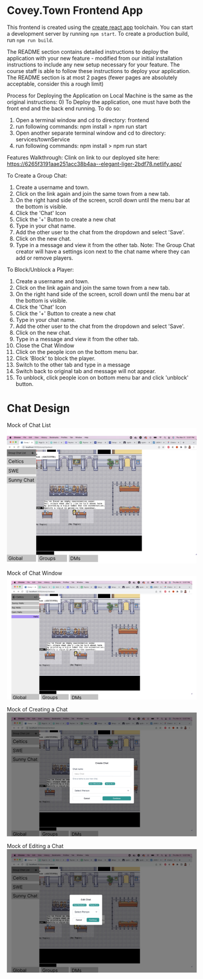 # Covey.Town Frontend App

This frontend is created using the [create react app](https://create-react-app.dev) toolchain. You
can start a development server by running `npm start`. To create a production build, run
`npm run build`.

The README section contains detailed instructions to deploy the application with your new feature -
modified from our initial installation instructions to include any new setup necessary for your
feature. The course staff is able to follow these instructions to deploy your application. The
README section is at most 2 pages (fewer pages are absolutely acceptable, consider this a rough
limit)

Process for Deploying the Application on Local Machine is the same as the original instructions: 0)
To Deploy the application, one must have both the front end and the back end running. To do so:

1. Open a terminal window and cd to directory: frontend
2. run following commands: npm install > npm run start
3. Open another separate terminal window and cd to directory: services/townService
4. run following commands: npm install > npm run start

Features Walkthrough: Clink on link to our deployed site here:
https://6265f3191aae251acc38b4aa--elegant-liger-2bdf78.netlify.app/

To Create a Group Chat:

1. Create a username and town.
2. Click on the link again and join the same town from a new tab.
3. On the right hand side of the screen, scroll down until the menu bar at the bottom is visible.
4. Click the 'Chat' Icon
5. Click the '+' Button to create a new chat
6. Type in your chat name.
7. Add the other user to the chat from the dropdown and select 'Save'.
8. Click on the new chat.
9. Type in a message and view it from the other tab. Note: The Group Chat creator will have a
   settings icon next to the chat name where they can add or remove players.

To Block/Unblock a Player:

1. Create a username and town.
2. Click on the link again and join the same town from a new tab.
3. On the right hand side of the screen, scroll down until the menu bar at the bottom is visible.
4. Click the 'Chat' Icon
5. Click the '+' Button to create a new chat
6. Type in your chat name.
7. Add the other user to the chat from the dropdown and select 'Save'.
8. Click on the new chat.
9. Type in a message and view it from the other tab.
10. Close the Chat Window
11. Click on the people icon on the bottom menu bar.
12. Click 'Block' to block the player.
13. Switch to the other tab and type in a message
14. Switch back to original tab and message will not appear.
15. To unblock, click people icon on bottom menu bar and click 'unblock' button.

# Chat Design

Mock of Chat List ![chatwindow1](../docs/ChatMock1.jpg)

Mock of Chat Window ![chatwindow2](../docs/ChatMock2.jpg)

Mock of Creating a Chat ![chatwindow3](../docs/ChatMock3.jpg)

Mock of Editing a Chat ![chatwindow4](../docs/ChatMock4.jpg)
